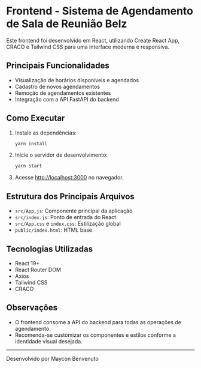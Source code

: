 # Frontend - Sistema de Agendamento de Sala de Reunião Belz

Este frontend foi desenvolvido em React, utilizando Create React App, CRACO e Tailwind CSS para uma interface moderna e responsiva.

## Principais Funcionalidades

- Visualização de horários disponíveis e agendados
- Cadastro de novos agendamentos
- Remoção de agendamentos existentes
- Integração com a API FastAPI do backend

## Como Executar

1. Instale as dependências:

   ```bash
   yarn install
   ```

2. Inicie o servidor de desenvolvimento:

   ```bash
   yarn start
   ```

3. Acesse [http://localhost:3000](http://localhost:3000) no navegador.

## Estrutura dos Principais Arquivos

- `src/App.js`: Componente principal da aplicação
- `src/index.js`: Ponto de entrada do React
- `src/App.css` e `index.css`: Estilização global
- `public/index.html`: HTML base

## Tecnologias Utilizadas

- React 19+
- React Router DOM
- Axios
- Tailwind CSS
- CRACO

## Observações

- O frontend consome a API do backend para todas as operações de agendamento.
- Recomenda-se customizar os componentes e estilos conforme a identidade visual desejada.

---
Desenvolvido por Maycon Benvenuto

